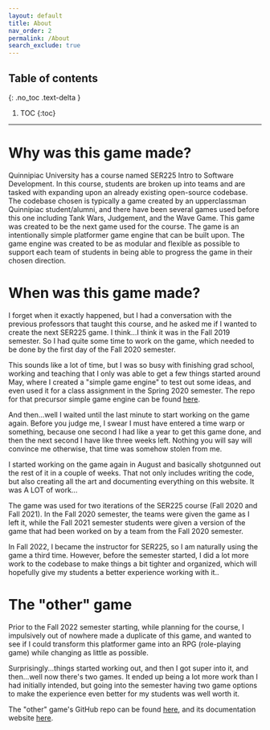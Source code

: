 ```yaml
---
layout: default
title: About
nav_order: 2
permalink: /About
search_exclude: true
---
```


## Table of contents
{: .no_toc .text-delta }

1. TOC
{:toc}

---

# Why was this game made?

Quinnipiac University has a course named SER225 Intro to Software Development.
In this course, students are broken up into teams and are tasked with expanding upon an already existing open-source codebase.
The codebase chosen is typically a game created by an upperclassman Quinnipiac student/alumni, and there have been several games used before this one including Tank Wars, Judgement, and the Wave Game.
This game was created to be the next game used for the course. The game is an intentionally simple platformer game engine that can be built upon.
The game engine was created to be as modular and flexible as possible to support each team of students in being able to progress the game in their chosen direction.

# When was this game made?

I forget when it exactly happened, but I had a conversation with the previous professors that taught this course, and
he asked me if I wanted to create the next SER225 game. I think...I think it was in the Fall 2019 semester.
So I had quite some time to work on the game, which needed to be done by the first day of the Fall 2020 semester. 

This sounds like a lot of time, but I was so busy with finishing grad school, working and teaching that
I only was able to get a few things started around May, where I created a "simple game engine" to test out some ideas, and even used it
for a class assignment in the Spring 2020 semester. The repo for that precursor simple game engine can be found [here](https://github.com/a-r-t/Simple-2D-Game-Engine). 

And then...well I waited until the last minute to start working on the game again.
Before you judge me, I swear I must have entered a time warp or something, because one second I had like a year to get this game done,
and then the next second I have like three weeks left. Nothing you will say will convince me otherwise,
that time was somehow stolen from me.

I started working on the game again in August and basically shotgunned out the rest of it in a couple of weeks.
That not only includes writing the code, but also creating all the art and documenting everything on this website.
It was A LOT of work...

The game was used for two iterations of the SER225 course (Fall 2020 and Fall 2021).
In the Fall 2020 semester, the teams were given the game as I left it, while the Fall 2021 semester students
were given a version of the game that had been worked on by a team from the Fall 2020 semester.

In Fall 2022, I became the instructor for SER225, so I am naturally using the game a third time. However,
before the semester started, I did a lot more work to the codebase to make things a bit tighter and organized,
which will hopefully give my students a better experience working with it..

# The "other" game

Prior to the Fall 2022 semester starting, while planning for the course, I impulsively out of nowhere
made a duplicate of this game, and wanted to see if I could transform this platformer game into an RPG (role-playing game)
while changing as little as possible. 

Surprisingly...things started working out, and then I got super into it, and
then...well now there's two games. It ended up being a lot more work than I had initially intended,
but going into the semester having two game options to make the experience even better for my students was well worth it.

The "other" game's GitHub repo can be found [here](), and its documentation website [here]().
